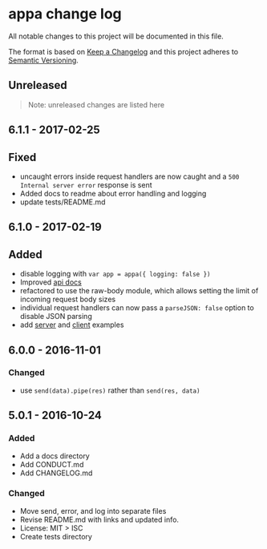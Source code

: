 # appa change log

All notable changes to this project will be documented in this file.

The format is based on [Keep a Changelog](http://keepachangelog.com/) and this project adheres to [Semantic Versioning](http://semver.org/).

## Unreleased

> Note: unreleased changes are listed here

## 6.1.1 - 2017-02-25

## Fixed

- uncaught errors inside request handlers are now caught and a `500 Internal server error` response is sent
- Added docs to readme about error handling and logging
- update tests/README.md

## 6.1.0 - 2017-02-19

## Added
- disable logging with `var app = appa({ logging: false })`
- Improved [api docs](docs/api.md)
- refactored to use the raw-body module, which allows setting the limit of incoming request body sizes
- individual request handlers can now pass a `parseJSON: false` option to disable JSON parsing
- add [server](examples/server.js) and [client](examples/client.js) examples

## 6.0.0 - 2016-11-01

### Changed
- use `send(data).pipe(res)` rather than `send(res, data)`

## 5.0.1 - 2016-10-24

### Added
- Add a docs directory
- Add CONDUCT.md
- Add CHANGELOG.md

### Changed
- Move send, error, and log into separate files
- Revise README.md with links and updated info.
- License: MIT > ISC
- Create tests directory
